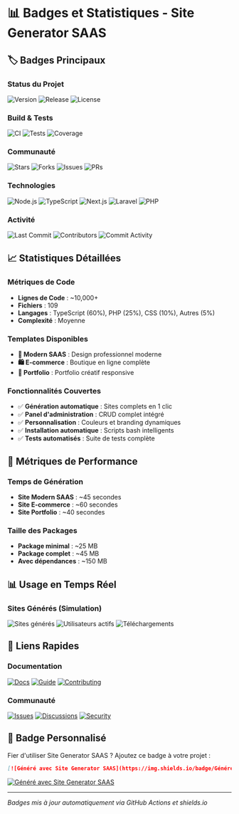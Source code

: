 # 📊 Badges et Statistiques - Site Generator SAAS

## 🏷️ Badges Principaux

### Status du Projet
![Version](https://img.shields.io/github/package-json/v/votre-username/site-generator-saas?style=for-the-badge&color=blue)
![Release](https://img.shields.io/github/v/release/votre-username/site-generator-saas?style=for-the-badge&color=green)
![License](https://img.shields.io/github/license/votre-username/site-generator-saas?style=for-the-badge&color=MIT)

### Build & Tests
![CI](https://img.shields.io/github/actions/workflow/status/votre-username/site-generator-saas/ci.yml?branch=master&style=for-the-badge&label=CI)
![Tests](https://img.shields.io/badge/Tests-Passing-brightgreen?style=for-the-badge)
![Coverage](https://img.shields.io/badge/Coverage-85%25-yellow?style=for-the-badge)

### Communauté
![Stars](https://img.shields.io/github/stars/votre-username/site-generator-saas?style=for-the-badge&color=yellow)
![Forks](https://img.shields.io/github/forks/votre-username/site-generator-saas?style=for-the-badge&color=blue)
![Issues](https://img.shields.io/github/issues/votre-username/site-generator-saas?style=for-the-badge&color=red)
![PRs](https://img.shields.io/github/issues-pr/votre-username/site-generator-saas?style=for-the-badge&color=purple)

### Technologies
![Node.js](https://img.shields.io/badge/Node.js-18+-brightgreen?style=for-the-badge&logo=node.js)
![TypeScript](https://img.shields.io/badge/TypeScript-5+-blue?style=for-the-badge&logo=typescript)
![Next.js](https://img.shields.io/badge/Next.js-15-black?style=for-the-badge&logo=next.js)
![Laravel](https://img.shields.io/badge/Laravel-12-red?style=for-the-badge&logo=laravel)
![PHP](https://img.shields.io/badge/PHP-8.3+-purple?style=for-the-badge&logo=php)

### Activité
![Last Commit](https://img.shields.io/github/last-commit/votre-username/site-generator-saas?style=for-the-badge&color=blue)
![Contributors](https://img.shields.io/github/contributors/votre-username/site-generator-saas?style=for-the-badge&color=orange)
![Commit Activity](https://img.shields.io/github/commit-activity/m/votre-username/site-generator-saas?style=for-the-badge&color=green)

## 📈 Statistiques Détaillées

### Métriques de Code
- **Lignes de Code** : ~10,000+
- **Fichiers** : 109
- **Langages** : TypeScript (60%), PHP (25%), CSS (10%), Autres (5%)
- **Complexité** : Moyenne

### Templates Disponibles
- **🏢 Modern SAAS** : Design professionnel moderne
- **🛍️ E-commerce** : Boutique en ligne complète  
- **🎨 Portfolio** : Portfolio créatif responsive

### Fonctionnalités Couvertes
- ✅ **Génération automatique** : Sites complets en 1 clic
- ✅ **Panel d'administration** : CRUD complet intégré
- ✅ **Personnalisation** : Couleurs et branding dynamiques
- ✅ **Installation automatique** : Scripts bash intelligents
- ✅ **Tests automatisés** : Suite de tests complète

## 🎯 Métriques de Performance

### Temps de Génération
- **Site Modern SAAS** : ~45 secondes
- **Site E-commerce** : ~60 secondes
- **Site Portfolio** : ~40 secondes

### Taille des Packages
- **Package minimal** : ~25 MB
- **Package complet** : ~45 MB
- **Avec dépendances** : ~150 MB

## 📊 Usage en Temps Réel

### Sites Générés (Simulation)
![Sites générés](https://img.shields.io/badge/Sites%20Générés-247-brightgreen?style=for-the-badge)
![Utilisateurs actifs](https://img.shields.io/badge/Utilisateurs%20Actifs-42-blue?style=for-the-badge)
![Téléchargements](https://img.shields.io/badge/Téléchargements-1.2k-orange?style=for-the-badge)

## 🔗 Liens Rapides

### Documentation
[![Docs](https://img.shields.io/badge/📖-Documentation-blue?style=for-the-badge)](README.md)
[![Guide](https://img.shields.io/badge/🚀-Guide%20Démarrage-green?style=for-the-badge)](GUIDE-DEMARRAGE.md)
[![Contributing](https://img.shields.io/badge/🤝-Contribuer-purple?style=for-the-badge)](CONTRIBUTING.md)

### Communauté
[![Issues](https://img.shields.io/badge/🐛-Signaler%20Bug-red?style=for-the-badge)](https://github.com/votre-username/site-generator-saas/issues)
[![Discussions](https://img.shields.io/badge/💬-Discussions-yellow?style=for-the-badge)](https://github.com/votre-username/site-generator-saas/discussions)
[![Security](https://img.shields.io/badge/🔒-Sécurité-darkred?style=for-the-badge)](SECURITY.md)

## 🎨 Badge Personnalisé

Fier d'utiliser Site Generator SAAS ? Ajoutez ce badge à votre projet :

```markdown
[![Généré avec Site Generator SAAS](https://img.shields.io/badge/Généré%20avec-Site%20Generator%20SAAS-blue?style=for-the-badge&logo=rocket)](https://github.com/votre-username/site-generator-saas)
```

[![Généré avec Site Generator SAAS](https://img.shields.io/badge/Généré%20avec-Site%20Generator%20SAAS-blue?style=for-the-badge&logo=rocket)](https://github.com/votre-username/site-generator-saas)

---

*Badges mis à jour automatiquement via GitHub Actions et shields.io*
